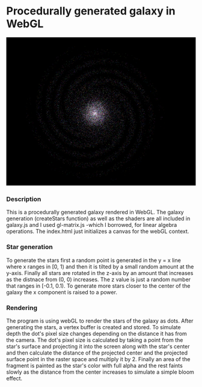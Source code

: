 # Procedurally generated galaxy in WebGL

![alt text](https://raw.githubusercontent.com/loukoum/galaxy-webgl/master/screenshot.png)

### Description
This is a procedurally generated galaxy rendered in WebGL. The galaxy generation (createStars function) 
as well as the shaders are all included in galaxy.js and I used gl-matrix.js -which I borrowed,
for linear algebra operations. The index.html just initializes a canvas for the webGL context.

### Star generation
To generate the stars first a random point is generated in the y = x line where x ranges in [0, 1) and
then it is tilted by a small random amount at the y-axis. Finally all stars are rotated in the z-axis by
an amount that increases as the distnace from (0, 0) increases. The z value is just a random number that
ranges in [-0.1, 0.1). To generate more stars closer to the center of the galaxy the x component is raised
to a power.

### Rendering
The program is using webGL to render the stars of the galaxy as dots. After generating the stars, a
vertex buffer is created and stored. To simulate depth the dot's pixel size changes depending on the
distance it has from the camera. The dot's pixel size is calculated by taking a point from the star's
surface and projecting it into the screen along with the star's center and then calculate the distance
of the projected center and the projected surface point in the raster space and multiply it by 2. Finally
an area of the fragment is painted as the star's color with full alpha and the rest faints slowly as the 
distance from the center increases to simulate a simple bloom effect.
